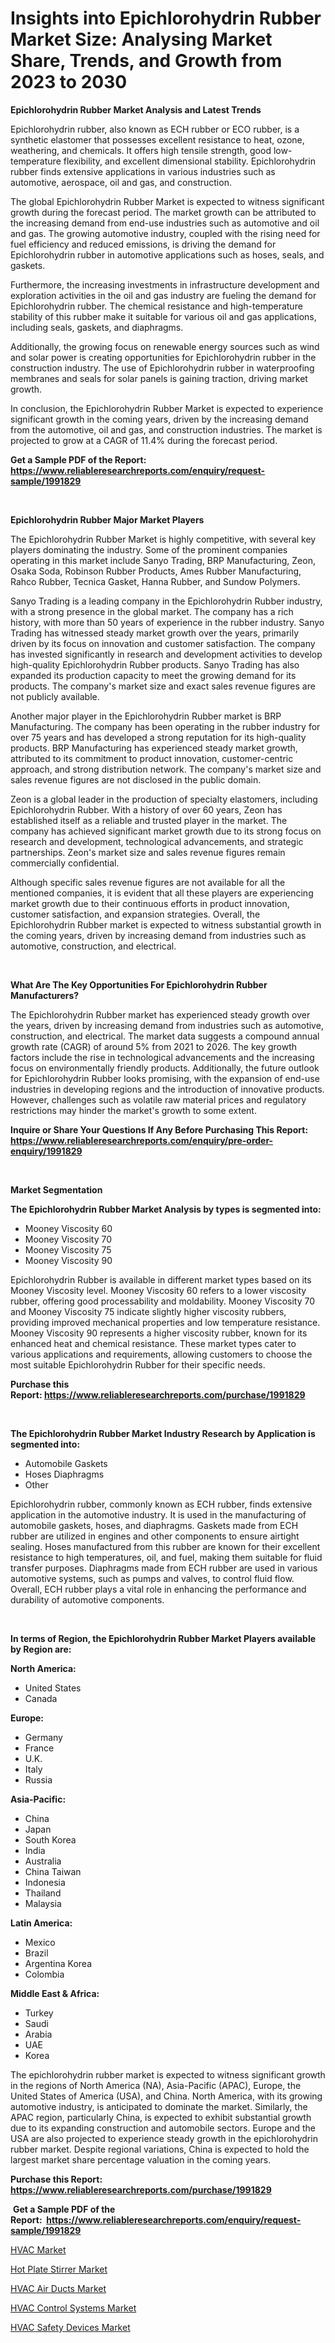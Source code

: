 <p><h1>Insights into Epichlorohydrin Rubber Market Size: Analysing Market Share, Trends, and Growth from 2023 to 2030</h1></p><p><strong>Epichlorohydrin Rubber Market Analysis and Latest Trends</strong></p>
<p><p>Epichlorohydrin rubber, also known as ECH rubber or ECO rubber, is a synthetic elastomer that possesses excellent resistance to heat, ozone, weathering, and chemicals. It offers high tensile strength, good low-temperature flexibility, and excellent dimensional stability. Epichlorohydrin rubber finds extensive applications in various industries such as automotive, aerospace, oil and gas, and construction.</p><p>The global Epichlorohydrin Rubber Market is expected to witness significant growth during the forecast period. The market growth can be attributed to the increasing demand from end-use industries such as automotive and oil and gas. The growing automotive industry, coupled with the rising need for fuel efficiency and reduced emissions, is driving the demand for Epichlorohydrin rubber in automotive applications such as hoses, seals, and gaskets.</p><p>Furthermore, the increasing investments in infrastructure development and exploration activities in the oil and gas industry are fueling the demand for Epichlorohydrin rubber. The chemical resistance and high-temperature stability of this rubber make it suitable for various oil and gas applications, including seals, gaskets, and diaphragms.</p><p>Additionally, the growing focus on renewable energy sources such as wind and solar power is creating opportunities for Epichlorohydrin rubber in the construction industry. The use of Epichlorohydrin rubber in waterproofing membranes and seals for solar panels is gaining traction, driving market growth.</p><p>In conclusion, the Epichlorohydrin Rubber Market is expected to experience significant growth in the coming years, driven by the increasing demand from the automotive, oil and gas, and construction industries. The market is projected to grow at a CAGR of 11.4% during the forecast period.</p></p>
<p><strong>Get a Sample PDF of the Report:&nbsp; <a href="https://www.reliableresearchreports.com/enquiry/request-sample/1991829">https://www.reliableresearchreports.com/enquiry/request-sample/1991829</a></strong></p>
<p>&nbsp;</p>
<p><strong>Epichlorohydrin Rubber Major Market Players</strong></p>
<p><p>The Epichlorohydrin Rubber Market is highly competitive, with several key players dominating the industry. Some of the prominent companies operating in this market include Sanyo Trading, BRP Manufacturing, Zeon, Osaka Soda, Robinson Rubber Products, Ames Rubber Manufacturing, Rahco Rubber, Tecnica Gasket, Hanna Rubber, and Sundow Polymers.</p><p>Sanyo Trading is a leading company in the Epichlorohydrin Rubber industry, with a strong presence in the global market. The company has a rich history, with more than 50 years of experience in the rubber industry. Sanyo Trading has witnessed steady market growth over the years, primarily driven by its focus on innovation and customer satisfaction. The company has invested significantly in research and development activities to develop high-quality Epichlorohydrin Rubber products. Sanyo Trading has also expanded its production capacity to meet the growing demand for its products. The company's market size and exact sales revenue figures are not publicly available.</p><p>Another major player in the Epichlorohydrin Rubber market is BRP Manufacturing. The company has been operating in the rubber industry for over 75 years and has developed a strong reputation for its high-quality products. BRP Manufacturing has experienced steady market growth, attributed to its commitment to product innovation, customer-centric approach, and strong distribution network. The company's market size and sales revenue figures are not disclosed in the public domain.</p><p>Zeon is a global leader in the production of specialty elastomers, including Epichlorohydrin Rubber. With a history of over 60 years, Zeon has established itself as a reliable and trusted player in the market. The company has achieved significant market growth due to its strong focus on research and development, technological advancements, and strategic partnerships. Zeon's market size and sales revenue figures remain commercially confidential.</p><p>Although specific sales revenue figures are not available for all the mentioned companies, it is evident that all these players are experiencing market growth due to their continuous efforts in product innovation, customer satisfaction, and expansion strategies. Overall, the Epichlorohydrin Rubber market is expected to witness substantial growth in the coming years, driven by increasing demand from industries such as automotive, construction, and electrical.</p></p>
<p>&nbsp;</p>
<p><strong>What Are The Key Opportunities For Epichlorohydrin Rubber Manufacturers?</strong></p>
<p><p>The Epichlorohydrin Rubber market has experienced steady growth over the years, driven by increasing demand from industries such as automotive, construction, and electrical. The market data suggests a compound annual growth rate (CAGR) of around 5% from 2021 to 2026. The key growth factors include the rise in technological advancements and the increasing focus on environmentally friendly products. Additionally, the future outlook for Epichlorohydrin Rubber looks promising, with the expansion of end-use industries in developing regions and the introduction of innovative products. However, challenges such as volatile raw material prices and regulatory restrictions may hinder the market's growth to some extent.</p></p>
<p><strong>Inquire or Share Your Questions If Any Before Purchasing This Report: <a href="https://www.reliableresearchreports.com/enquiry/pre-order-enquiry/1991829">https://www.reliableresearchreports.com/enquiry/pre-order-enquiry/1991829</a></strong></p>
<p>&nbsp;</p>
<p><strong>Market Segmentation</strong></p>
<p><strong>The Epichlorohydrin Rubber Market Analysis by types is segmented into:</strong></p>
<p><ul><li>Mooney Viscosity 60</li><li>Mooney Viscosity 70</li><li>Mooney Viscosity 75</li><li>Mooney Viscosity 90</li></ul></p>
<p><p>Epichlorohydrin Rubber is available in different market types based on its Mooney Viscosity level. Mooney Viscosity 60 refers to a lower viscosity rubber, offering good processability and moldability. Mooney Viscosity 70 and Mooney Viscosity 75 indicate slightly higher viscosity rubbers, providing improved mechanical properties and low temperature resistance. Mooney Viscosity 90 represents a higher viscosity rubber, known for its enhanced heat and chemical resistance. These market types cater to various applications and requirements, allowing customers to choose the most suitable Epichlorohydrin Rubber for their specific needs.</p></p>
<p><strong>Purchase this Report:&nbsp;<a href="https://www.reliableresearchreports.com/purchase/1991829">https://www.reliableresearchreports.com/purchase/1991829</a></strong></p>
<p>&nbsp;</p>
<p><strong>The Epichlorohydrin Rubber Market Industry Research by Application is segmented into:</strong></p>
<p><ul><li>Automobile Gaskets</li><li>Hoses Diaphragms</li><li>Other</li></ul></p>
<p><p>Epichlorohydrin rubber, commonly known as ECH rubber, finds extensive application in the automotive industry. It is used in the manufacturing of automobile gaskets, hoses, and diaphragms. Gaskets made from ECH rubber are utilized in engines and other components to ensure airtight sealing. Hoses manufactured from this rubber are known for their excellent resistance to high temperatures, oil, and fuel, making them suitable for fluid transfer purposes. Diaphragms made from ECH rubber are used in various automotive systems, such as pumps and valves, to control fluid flow. Overall, ECH rubber plays a vital role in enhancing the performance and durability of automotive components.</p></p>
<p>&nbsp;</p>
<p><strong>In terms of Region, the Epichlorohydrin Rubber Market Players available by Region are:</strong></p>
<p>
    <p> <strong> North America: </strong>
        <ul>
            <li>United States</li>
            <li>Canada</li>
        </ul>
        </p> 
    <p> <strong> Europe: </strong>
        <ul>
            <li>Germany</li>
            <li>France</li>
            <li>U.K.</li>
            <li>Italy</li>
            <li>Russia</li>
        </ul>
        </p> 
    <p> <strong> Asia-Pacific: </strong>
        <ul>
            <li>China</li>
            <li>Japan</li>
            <li>South Korea</li>
            <li>India</li>
            <li>Australia</li>
            <li>China Taiwan</li>
            <li>Indonesia</li>
            <li>Thailand</li>
            <li>Malaysia</li>
        </ul>
        </p> 
    <p> <strong> Latin America: </strong>
        <ul>
            <li>Mexico</li>
            <li>Brazil</li>
            <li>Argentina Korea</li>
            <li>Colombia</li>
        </ul>
        </p> 
    <p> <strong> Middle East & Africa: </strong>
        <ul>
            <li>Turkey</li>
            <li>Saudi</li>
            <li>Arabia</li>
            <li>UAE</li>
            <li>Korea</li>
        </ul>
    </p>
    </p>
<p><p>The epichlorohydrin rubber market is expected to witness significant growth in the regions of North America (NA), Asia-Pacific (APAC), Europe, the United States of America (USA), and China. North America, with its growing automotive industry, is anticipated to dominate the market. Similarly, the APAC region, particularly China, is expected to exhibit substantial growth due to its expanding construction and automobile sectors. Europe and the USA are also projected to experience steady growth in the epichlorohydrin rubber market. Despite regional variations, China is expected to hold the largest market share percentage valuation in the coming years.</p></p>
<p><strong>Purchase this Report: <a href="https://www.reliableresearchreports.com/purchase/1991829">https://www.reliableresearchreports.com/purchase/1991829</a></strong></p>
<p>&nbsp;<strong>Get a Sample PDF of the Report:&nbsp;&nbsp;<a href="https://www.reliableresearchreports.com/enquiry/request-sample/1991829">https://www.reliableresearchreports.com/enquiry/request-sample/1991829</a></strong></p>
<p><strong></strong></p>
<p><p><a href="https://medium.com/@marcoshoppe2023/hvac-market-outlook-industry-overview-and-forecast-2023-to-2030-41736aec0942">HVAC Market</a></p><p><a href="https://medium.com/@tatemonahan564856/hot-plate-stirrer-market-analysis-its-cagr-market-segmentation-and-global-industry-overview-1bb176125b09">Hot Plate Stirrer Market</a></p><p><a href="https://medium.com/@vallieemard78/hvac-air-ducts-market-insight-market-trends-growth-forecasted-from-2023-to-2030-5cfa0f2fbc6e">HVAC Air Ducts Market</a></p><p><a href="https://medium.com/@elzaziemann1943/hvac-control-systems-market-report-reveals-the-latest-trends-and-growth-opportunities-of-this-bd1d4ba8cf5c">HVAC Control Systems Market</a></p><p><a href="https://medium.com/@soledadhane827/hvac-safety-devices-market-comprehensive-assessment-by-type-application-and-geography-945ccfb5cba6">HVAC Safety Devices Market</a></p></p>